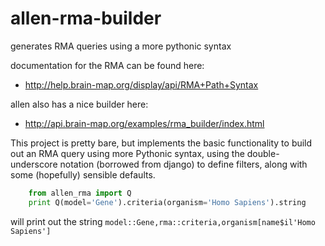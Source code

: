 # allen-rma-builder
generates RMA queries using a more pythonic syntax

documentation for the RMA can be found here:

- http://help.brain-map.org/display/api/RMA+Path+Syntax

allen also has a nice builder here:

- http://api.brain-map.org/examples/rma_builder/index.html

This project is pretty bare, but implements the basic functionality to build out an RMA query using more Pythonic syntax, using the double-underscore notation (borrowed from django) to  define filters, along with some (hopefully) sensible defaults.

``` python
    from allen_rma import Q
    print Q(model='Gene').criteria(organism='Homo Sapiens').string
```

will print out the string `model::Gene,rma::criteria,organism[name$il'Homo Sapiens']`
    